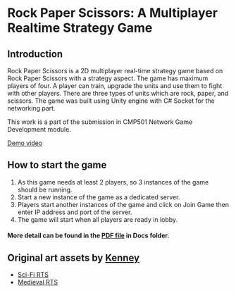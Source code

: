 # Rock Paper Scissors: A Multiplayer Realtime Strategy Game
## Introduction
Rock Paper Scissors is a 2D multiplayer real-time strategy game based on Rock Paper Scissors with a strategy aspect. The game has maximum players of four. A player can train, upgrade the units and use them to fight with other players. There are three types of units which are rock, paper, and scissors. The game was built using Unity engine with C# Socket for the networking part.

This work is a part of the submission in CMP501 Network Game Development module.

[Demo video](https://www.youtube.com/watch?v=rBE9131TIPk)

## How to start the game
1. As this game needs at least 2 players, so 3 instances of the game should be running.
2. Start a new instance of the game as a dedicated server.
3. Players start another instances of the game and click on Join Game then enter IP address and port of the server.
4. The game will start when all players are ready in lobby.

#### More detail can be found in the [PDF file](../master/Docs/Network%20Assessment%20Report.pdf) in Docs folder.

## Original art assets by [Kenney](https://www.kenney.nl)
- [Sci-Fi RTS](https://www.kenney.nl/assets/sci-fi-rts)
- [Medieval RTS](https://www.kenney.nl/assets/medieval-rts)
